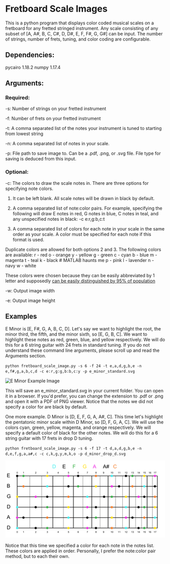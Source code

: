 # Fretboard Scale Images

This is a python program that displays color coded musical scales on a fretboard for any fretted stringed instrument. Any scale consisting of any subset of [A, A#, B, C, C#, D, D#, E, F, F#, G, G#] can be input. The number of strings, number of frets, tuning, and color coding are configurable.

## Dependencies:

pycairo 1.18.2
numpy 1.17.4

## Arguments:

### Required:

-s: Number of strings on your fretted instrument

-f: Number of frets on your fretted instrument

-t: A comma separated list of the notes your instrument is tuned to starting from lowest string

-n: A comma separated list of notes in your scale. 

-p: File path to save image to. Can be a .pdf, .png, or .svg file. File type for saving is deduced from this input.

### Optional:

-c: The colors to draw the scale notes in. There are three options for specifying note colors.
                            
1) It can be left blank. All scale notes will be drawn in black by default.
                            
2) A comma separated list of note:color pairs. For example, specifying the following will draw E notes in red, G notes in blue, C notes in teal, and any unspecified notes in black:
    -c e:r,g:b,c:t
                            
3) A comma separated list of colors for each note in your scale in the same order as your scale. A color must be specified for each note if this format is used. 

Duplicate colors are allowed for both options 2 and 3. The following colors are available:
    r - red
    o - orange
    y - yellow
    g - green
    c - cyan
    b - blue
    m - magenta
    t - teal
    k - black # MATLAB haunts me
    p - pink
    l - lavender
    n - navy
    w - white

These colors were chosen because they can be easily abbreviated by 1 letter and supposedly [can be easily distinguished by 95% of population](https://sashat.me/2017/01/11/list-of-20-simple-distinct-colors/)
    
-w: Output image width

-e: Output image height

## Examples

E Minor is [E, F#, G, A, B, C, D]. Let's say we want to highlight the root, the minor third, the fifth, and the minor sixth, so [E, G, B, C]. We want to highlight these notes as red, green, blue, and yellow respectively. We will do this for a 6 string guitar with 24 frets in standard tuning. If you do not understand these command line arguments, please scroll up and read the Arguments section.

`python fretboard_scale_image.py -s 6 -f 24 -t e,a,d,g,b,e -n e,f#,g,a,b,c,d -c e:r,g:g,b:b,c:y -p e_minor_standard.svg`

![E Minor Example Image]('./docs/e_minor_standard.svg')

This will save an e_minor_standard.svg in your current folder. You can open it in a browser. If you'd prefer, you can change the extension to .pdf or .png and open it with a PDF of PNG viewer. Notice that the notes we did not specify a color for are black by default.

One more example. D Minor is [D, E, F, G, A, A#, C]. This time let's highlight the pentatonic minor scale within D Minor, so [D, F, G, A, C]. We will use the colors cyan, green, yellow, magenta, and orange respectively. We will specify a default color of black for the other notes. We will do this for a 6 string guitar with 17 frets in drop D tuning.

`python fretboard_scale_image.py -s 6 -f 17 -t d,a,d,g,b,e -n d,e,f,g,a,a#,c -c c,k,g,y,m,k,o -p d_minor_drop_d.svg`

![D Minor Example Image](./docs/d_minor_drop_d.svg)

Notice that this time we specified a color for each note in the notes list. These colors are applied in order. Personally, I prefer the note:color pair method, but to each their own. 



